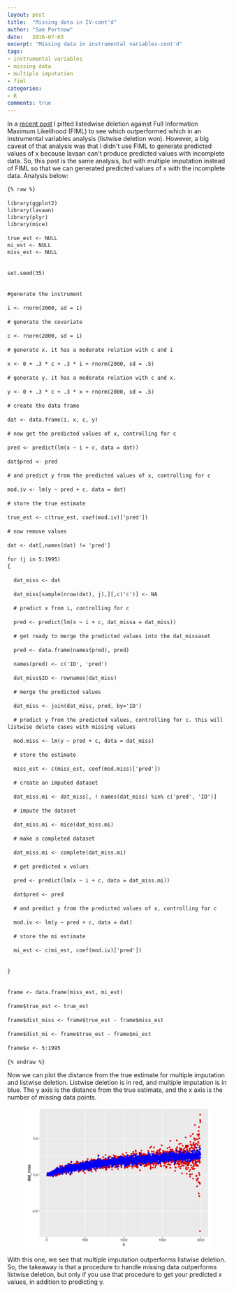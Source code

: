 ```yaml
---
layout: post
title:  "Missing data in IV-cont'd"
author: "Sam Portnow"
date:   2016-07-03
excerpt: "Missing data in instrumental variables-cont'd"
tags:
- instrumental variables
- missing data
- multiple imputation
- fiml
categories: 
- R
comments: true
---
```


In a [recent post](http://samportnow.github.io//MissingDataIV/) I pitted listedwise deletion against Full Information Maximum Likelihood (FIML) to see which outperformed which in an instrumental variables analysis (listwise deletion won). However, a big caveat of that analysis was that I didn't use FIML to generate predicted values of x because lavaan can't produce predicted values with incomplete data. So, this post is the same analysis, but with multiple imputation instead of FIML so that we can generated predicted values of x with the incomplete data. Analysis below:

	{% raw %}

	library(ggplot2)
	library(lavaan)
	library(plyr)
	library(mice)

	true_est <- NULL
	mi_est <- NULL
	miss_est <- NULL


	set.seed(35)


	#generate the instrument

	i <- rnorm(2000, sd = 1)

	# generate the covariate 

	c <- rnorm(2000, sd = 1)

	# generate x. it has a moderate relation with c and i

	x <- 0 + .3 * c + .3 * i + rnorm(2000, sd = .5) 

	# generate y. it has a moderate relation with c and x.

	y <- 0 + .3 * c + .3 * x + rnorm(2000, sd = .5)

	# create the data frame

	dat <- data.frame(i, x, c, y)

	# now get the predicted values of x, controlling for c

	pred <- predict(lm(x ~ i + c, data = dat))

	dat$pred <- pred

	# and predict y from the predicted values of x, controlling for c

	mod.iv <- lm(y ~ pred + c, data = dat)

	# store the true estimate

	true_est <- c(true_est, coef(mod.iv)['pred'])

	# now remove values

	dat <- dat[,names(dat) != 'pred']

	for (j in 5:1995)
	{
	  
	  dat_miss <- dat
	  
	  dat_miss[sample(nrow(dat), j),][,c('c')] <- NA
	  
	  # predict x from i, controlling for c
	  
	  pred <- predict(lm(x ~ i + c, dat_missa = dat_miss))
	  
	  # get ready to merge the predicted values into the dat_missaset
	  
	  pred <- data.frame(names(pred), pred)
	  
	  names(pred) <- c('ID', 'pred')
	  
	  dat_miss$ID <- rownames(dat_miss)
	  
	  # merge the predicted values
	  
	  dat_miss <- join(dat_miss, pred, by='ID')
	  
	  # predict y from the predicted values, controlling for c. this will listwise delete cases with missing values
	  
	  mod.miss <- lm(y ~ pred + c, data = dat_miss)
	  
	  # store the estimate
	  
	  miss_est <- c(miss_est, coef(mod.miss)['pred'])
	  
	  # create an imputed dataset
	  
	  dat_miss.mi <- dat_miss[, ! names(dat_miss) %in% c('pred', 'ID')]

	  # impute the dataset

	  dat_miss.mi <- mice(dat_miss.mi)
	  
	  # make a completed dataset 
	  
	  dat_miss.mi <- complete(dat_miss.mi)

	  # get predicted x values
	  
	  pred <- predict(lm(x ~ i + c, data = dat_miss.mi))
	  
	  dat$pred <- pred
	  
	  # and predict y from the predicted values of x, controlling for c
	  
	  mod.iv <- lm(y ~ pred + c, data = dat)
	  
	  # store the mi estimate
	  
	  mi_est <- c(mi_est, coef(mod.iv)['pred'])  

	  
	}


	frame <- data.frame(miss_est, mi_est)

	frame$true_est <- true_est

	frame$dist_miss <- frame$true_est - frame$miss_est

	frame$dist_mi <- frame$true_est - frame$mi_est

	frame$x <- 5:1995

	{% endraw %}

Now we can plot the distance from the true estimate for multiple imputation and listwise deletion. Listwise deletion is in red, and multiple imputation is in blue. The y axis is the distance from the true estimate, and the x axis is the number of missing data points.

<figure>
	<img src="/post/img/IVmi.png"></a>
</figure>

With this one, we see that multiple imputation outperforms listwise deletion. So, the takeaway is that a procedure to handle missing data outperforms listwise deletion, but only if you use that procedure to get your predicted x values, in addition to predicting y.


